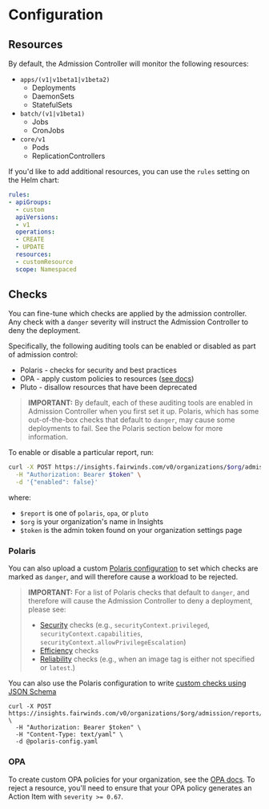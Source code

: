 # Configuration
## Resources
By default, the Admission Controller will monitor the following resources:
* `apps/(v1|v1beta1|v1beta2)`
  * Deployments
  * DaemonSets
  * StatefulSets
* `batch/(v1|v1beta1)`
  * Jobs
  * CronJobs
* `core/v1`
  * Pods
  * ReplicationControllers

If you'd like to add additional resources, you can use the `rules`
setting on the Helm chart:
```yaml
rules:
- apiGroups:
  - custom
  apiVersions:
  - v1
  operations:
  - CREATE
  - UPDATE
  resources:
  - customResource
  scope: Namespaced
```

## Checks
You can fine-tune which checks are applied by the admission controller. Any check with a `danger` severity will instruct the Admission Controller to deny the deployment. 

Specifically, the following auditing tools
can be enabled or disabled as part of admission control:
* Polaris - checks for security and best practices
* OPA - apply custom policies to resources ([see docs](/reports/opa))
* Pluto - disallow resources that have been deprecated

> **IMPORTANT:** By default, each of these auditing tools are enabled in Admission Controller when you first set it up. Polaris, which has some out-of-the-box checks that default to `danger`, may cause some deployments to fail. See the Polaris section below for more information.

To enable or disable a particular report, run:
```bash
curl -X POST https://insights.fairwinds.com/v0/organizations/$org/admission/reports/$report \
  -H "Authorization: Bearer $token" \
  -d '{"enabled": false}'
```

where:
* `$report` is one of `polaris`, `opa`, or `pluto`
* `$org` is your organization's name in Insights
* `$token` is the admin token found on your organization settings page

### Polaris
You can also upload a custom
[Polaris configuration](https://polaris.docs.fairwinds.com/customization/checks/)
to set which checks are marked as `danger`, and will therefore cause a workload to be rejected.

> **IMPORTANT:** For a list of Polaris checks that default to `danger`, and therefore will cause the Admission Controller to deny a deployment, please see:
> * [Security](https://polaris.docs.fairwinds.com/checks/security/) checks (e.g., `securityContext.privileged`, `securityContext.capabilities`, `securityContext.allowPrivilegeEscalation`)
> * [Efficiency](https://polaris.docs.fairwinds.com/checks/efficiency/) checks
> * [Reliability](https://polaris.docs.fairwinds.com/checks/reliability/) checks (e.g., when an image tag is either not specified or `latest`.)

You can also use the Polaris configuration to write
[custom checks using JSON Schema](https://polaris.docs.fairwinds.com/customization/custom-checks/)

```
curl -X POST https://insights.fairwinds.com/v0/organizations/$org/admission/reports/polaris/config \
  -H "Authorization: Bearer $token" \
  -H "Content-Type: text/yaml" \
  -d @polaris-config.yaml
```

### OPA
To create custom OPA policies for your organization, see the
[OPA docs](/reports/opa). To reject a resource, you'll need to ensure that
your OPA policy generates an Action Item with `severity >= 0.67`.

